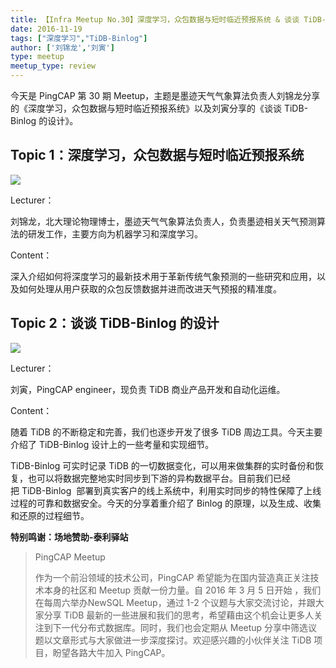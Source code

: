 ```yaml
---
title: 【Infra Meetup No.30】深度学习，众包数据与短时临近预报系统 & 谈谈 TiDB-Binlog 的设计
date: 2016-11-19
tags: ["深度学习","TiDB-Binlog"]
author: ['刘锦龙','刘寅']
type: meetup
meetup_type: review
---
```


今天是 PingCAP 第 30 期 Meetup，主题是墨迹天气气象算法负责人刘锦龙分享的《深度学习，众包数据与短时临近预报系统》以及刘寅分享的《谈谈 TiDB-Binlog 的设计》。

## Topic 1：深度学习，众包数据与短时临近预报系统

![](http://upload-images.jianshu.io/upload_images/542677-ddf72bce188435dc?imageMogr2/auto-orient/strip%7CimageView2/2/w/1240)

Lecturer：

刘锦龙，北大理论物理博士，墨迹天气气象算法负责人，负责墨迹相关天气预测算法的研发工作，主要方向为机器学习和深度学习。

Content：

深入介绍如何将深度学习的最新技术用于革新传统气象预测的一些研究和应用，以及如何处理从用户获取的众包反馈数据并进而改进天气预报的精准度。

## Topic 2：谈谈 TiDB-Binlog 的设计

![](http://upload-images.jianshu.io/upload_images/542677-dd3c0bd3ec692bf7?imageMogr2/auto-orient/strip%7CimageView2/2/w/1240)


Lecturer：

刘寅，PingCAP engineer，现负责 TiDB 商业产品开发和自动化运维。

Content：

随着 TiDB 的不断稳定和完善，我们也逐步开发了很多 TiDB 周边工具。今天主要介绍了 TiDB-Binlog 设计上的一些考量和实现细节。

TiDB-Binlog 可实时记录 TiDB 的一切数据变化，可以用来做集群的实时备份和恢复，也可以将数据完整地实时同步到下游的异构数据平台。目前我们已经把 TiDB-Binlog  部署到真实客户的线上系统中，利用实时同步的特性保障了上线过程的可靠和数据安全。今天的分享着重介绍了 Binlog 的原理，以及生成、收集和还原的过程细节。

**特别鸣谢：场地赞助-泰利驿站**

>PingCAP Meetup 
>
>作为一个前沿领域的技术公司，PingCAP 希望能为在国内营造真正关注技术本身的社区和 Meetup 贡献一份力量。自 2016 年 3 月 5 日开始 ，我们在每周六举办NewSQL Meetup，通过 1-2 个议题与大家交流讨论，并跟大家分享 TiDB 最新的一些进展和我们的思考，希望藉由这个机会让更多人关注到下一代分布式数据库。同时，我们也会定期从 Meetup 分享中筛选议题以文章形式与大家做进一步深度探讨。欢迎感兴趣的小伙伴关注 TiDB 项目，盼望各路大牛加入 PingCAP。
